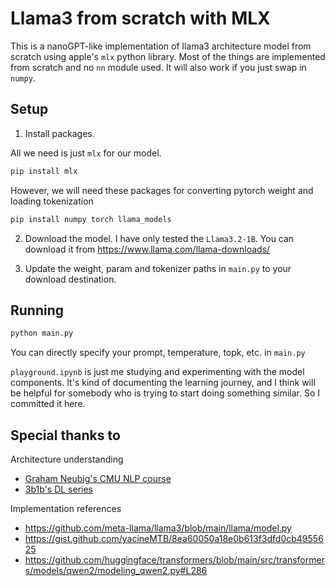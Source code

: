 # Llama3 from scratch with MLX

This is a nanoGPT-like implementation of llama3 architecture model from scratch using apple's `mlx` python library. Most of the things are implemented from scratch and no `nn` module used. It will also work if you just swap in `numpy`.

## Setup
1. Install packages.

All we need is just `mlx` for our model.
``` bash
pip install mlx
```
However, we will need these packages for converting pytorch weight and loading tokenization

``` bash
pip install numpy torch llama_models
```
2. Download the model. I have only tested the `Llama3.2-1B`. You can download it from https://www.llama.com/llama-downloads/

3. Update the weight, param and tokenizer paths in `main.py` to your download destination.

## Running
``` bash
python main.py
```
You can directly specify your prompt, temperature, topk, etc. in `main.py`

`playground.ipynb` is just me studying and experimenting with the model components. It's kind of documenting the learning journey, and I think will be helpful for somebody who is trying to start doing something similar. So I committed it here.
## Special thanks to
Architecture understanding
- [Graham Neubig's CMU NLP course](https://youtu.be/QkGwxtALTLU?si=jYu-qasbIteDUUZo)
- [3b1b's DL series](https://youtu.be/9-Jl0dxWQs8?si=H1b-F_GiVMW5ZWhV)

Implementation references
- https://github.com/meta-llama/llama3/blob/main/llama/model.py
- https://gist.github.com/yacineMTB/8ea60050a18e0b613f3dfd0cb4955625
- https://github.com/huggingface/transformers/blob/main/src/transformers/models/qwen2/modeling_qwen2.py#L286
